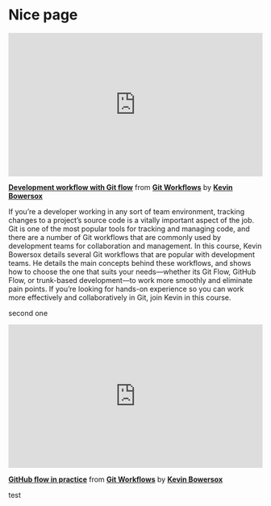 <h1>Nice page</h1>
<div style="position:relative;height:0;padding-bottom:56.25%"><iframe width="640" height="360" src="https://www.linkedin.com/learning/embed/git-workflows/development-workflow-with-git-flow?autoplay=false&claim=AQEFJa85oyDIVgAAAZWbU9qHM31uAQLl4ZUsf_rCgGUl792XKd25HeoHYA8_HSNii76y13U99oX7jSWsvLR5kQadSWTAZTV-qAaUH4TA5nj1AaN7WuhvCF7plUtrfPg37yI1AJ1T20-VyFYLrbEY7t2C9yoJjI1hwhfmvWDwSgfh79qVBY9gXckYPTcM5X_FHMjAAKP5CmTWSDk_3zfh6kLy6LtSMYjBAC8vo4K9KoNcQsw1cLTlkmADOfucsi2bXDeAYJnw1kwT_qcBIVFPtuLvd68Ay6_7bmFGqjOW_ACyMuK6f9zOEWQqOONdZlgc_S4ZGYu7-n8Di8oq6IMlcTzjudQzt61DqZBYhZJXIOkVg5SArnGfNEm4fRZZ2i7S9LCdQeBSeHGi5U8r8TLIgTS05cYT3kVUTgNJGeZaxqSidDLgEdZkI9yJnCL5MKFXwcHHEU0-wJHm5bMw9BlftqbQm_rJQe72Xh_G6PCCtwoyXX000JZol2bx_BzebJ9fsN_5QXudwbvXHdeihTaA9uTDfdKdxGXyNi3DgwLs9IXRG68bIbB8A06v9lO104gGnr1UjqN73en7dRuseiy_nAqtPY-l8oAILHCztwlYjNerZ1g4BHIFC7ehAWKnkBMWO3d4qTyHA5E4qv0pBoTZU1_x4_aI7qY7TgF9seMc2zPCONQGk8TW9Bx8qUC4OZOoNZkgbMCPwL79rhktqum3-cl73ltwzxckuNRXmoAgrJZe_fCGTmEJ2lwdAhCx9lD8G5ta56NJ1UM1pVOKcci6wbjFxHXME5WtUyn8-3oQOD4011zvhCaVHMDwHw5SdIMPWs8XneItLF28C4eQtVG0mUMzlzk0OTs7uLHeQaYxUqp2xzOksv8D6fltD7Uvit-8oXIvWA9wtOJi3dJJL6XcaVWBYFTzpSUNqXcOcKVtXImtt4pNyiHaQqVivAABJkMmqm8b4IMMRmlvyk2gJBMZpfW4j7TCidNqsQ6wncBA9W2bsijX4Nvxd_Gdy8EBNm3nN3aZUHyuB448waPNgkBwvBmbD6id6kPNyOHgoYIDPBvfdqTmMOCYeo1K3iwVqryOIA9wxhlRJYmE8WJ7NOZHhHU6qftGbMBD_O_graMDNZLexTLKeGL5TunB3Bkgvds2PLrdEcIQuqvsnwLMbaIPM75MVjL2hfMCN5RhFW7QdR80FOJo0SoEFLWEDkCmQsFcwKJUkw" mozallowfullscreen="true" webkitallowfullscreen="true" allowfullscreen="true" frameborder="0" style="position:absolute;width:100%;height:100%;left:0"></iframe></div><p><strong><a href="https://www.linkedin.com/learning/git-workflows/development-workflow-with-git-flow?trk=embed_lil">Development workflow with Git flow</a></strong> from <strong><a href="https://www.linkedin.com/learning/git-workflows?trk=embed_lil">Git Workflows</a></strong> by <strong><a href="https://www.linkedin.com/learning/instructors/kevin-bowersox?trk=embed_lil">Kevin Bowersox</a></strong></p>

If you’re a developer working in any sort of team environment, tracking changes to a project’s source code is a vitally important aspect of the job. Git is one of the most popular tools for tracking and managing code, and there are a number of Git workflows that are commonly used by development teams for collaboration and management. In this course, Kevin Bowersox details several Git workflows that are popular with development teams. He details the main concepts behind these workflows, and shows how to choose the one that suits your needs—whether its Git Flow, GitHub Flow, or trunk-based development—to work more smoothly and eliminate pain points. If you’re looking for hands-on experience so you can work more effectively and collaboratively in Git, join Kevin in this course.



second one

<div style="position:relative;height:0;padding-bottom:56.25%"><iframe width="640" height="360" src="https://www.linkedin.com/learning/embed/git-workflows/github-flow-in-practice?autoplay=false&claim=AQEw-AULEaawtAAAAZWbY7XkZhq6x1NWl9G1nO6YNcHhy400EaQqVDYBa-ftyubq3E9pcU_nvrlGeR45zKbGV7145wtcOStNgNFCQQX6B_ydLaI6vORe0YFLg0uTZ01dX_hj_im8l9a1bKxlCNEP0jKzUBDowf9vBzCcZbdreuV5pJSGg4XbCxORS3o1EfpxPOMCUMNy6wGpkg-1WWnTNni0mNSWRunF1ffisbDIW5GL4TOr0VQOMe5norTHfOdacUB_1UXHZN-RFI4icj5EaJ1k_mD5ueBccWyinR2WWKdgUfTsiHnModkXYKqt3uBWRfoOUIOTlP0UIeQ5EQSAwO6ZfdS7mpfgz3D-i7s1yu-MDTpoSbIu3Li_2Hmd-J8Ns0aiIH0yhI5ulpIFtoqw_qvsu_G1Dm8c0SrF2BXlxuFWLIet5YLu_NXnoOjUYB2zqideAtXtT8Ee-HQB_V3Gbq8m7zTic4LLpklPGa1XfRhW4usmfJAofb5u-4rnKYKS0GnFUk5FEFpwyjQrgXUiELX8CKjpf11e_sVfkWa5jhpIecrLeFreuw7UlIgSaW4FaRh3_HStGByspN6RkOQAwuY__3y9IHsLqzf1Pv4Hc9GXEqadDGGOr2Ts6G0VMqdgoBR6awmfEcPXhH4nhu5EezEDt6mXfAkUo0BO0UogsQ02Gs27th6dKTQpf8vLnmJjK53k-nRkRIWxoDV1f6C7LFQdACWlAUW12Fe5FHyvzwg55ubCDxK6EfPTh0RR0neGPYirJ8oh53OCnEw2wy3C5qYZEtxS2kEN-JaN3y-buhIb_h6xcfzkMxq8LEy2oTFXdGQkiA7Qmr9fKBI-DI3CJOAr6ReHuE_Sf8dBHlalYfoXw0hZqu1U0SKiWfHUYMqNNqgeU48g-4XegAoqSck6MSiWNNlGelX2UHo6ksoVC5OrRuYmfhl2Q9GX6VMdXyQRffEm7k_-21PKoAud8Q-ee1fdqTQJNnFBkjGbwiWpArwAGdPsopW4i_vHyschs5wzzmpzGaqWPo5F3GhGMhZcQnzK24NBiKFHAyRquhzvclw1IYJl8bKVVl_r-tz8xaDwf1LGOgNf2GfBo9y6G7EWYUThjltFp-7-k_PxQcr3dpjjRSYUjJYmIQ2syi4rjH_O2x9g8emaZ6H6YKZdhrQhmRHvzblKIpO216SZ8zDcJkcnRw85Avq7nTUhiegkyixaPchkzQ" mozallowfullscreen="true" webkitallowfullscreen="true" allowfullscreen="true" frameborder="0" style="position:absolute;width:100%;height:100%;left:0"></iframe></div><p><strong><a href="https://www.linkedin.com/learning/git-workflows/github-flow-in-practice?trk=embed_lil">GitHub flow in practice</a></strong> from <strong><a href="https://www.linkedin.com/learning/git-workflows?trk=embed_lil">Git Workflows</a></strong> by <strong><a href="https://www.linkedin.com/learning/instructors/kevin-bowersox?trk=embed_lil">Kevin Bowersox</a></strong></p>

test